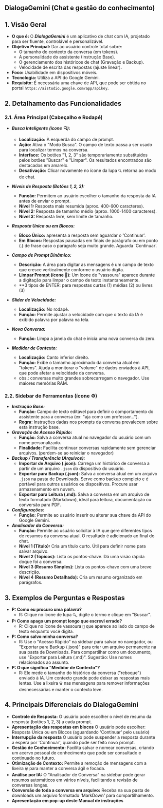 ## DialogaGemini (Chat e gestão do conhecimento)

## 1\. Visão Geral

* **O que é:** O ___DialogaGemini___ é um aplicativo de chat com IA, projetado para ser fluente, controlável e personalizável.
* **Objetivo Principal:** Dar ao usuário controle total sobre:
  * O tamanho do contexto da conversa (em tokens).
  * A personalidade do assistente (Instrução Base).
  * O gerenciamento dos históricos de chat (Gravação e Backup).
  * Velocidade de escrita das respostas (ajuste linear).
* **Foco:** Usabilidade em dispositivos móveis.
* **Tecnologia:** Utiliza a API do Google Gemini.
* **Requisito:** É necessária uma chave de API, que pode ser obtida no portal `https://aistudio.google.com/app/apikey`.

## 2\. Detalhamento das Funcionalidades
### 2.1. Área Principal (Cabeçalho e Rodapé)
* ___**Busca Inteligente (ícone 🔍):**___
  * **Localização:** À esquerda do campo de prompt.
  * **Ação:** Ativa o "Modo Busca". O campo de texto passa a ser usado para localizar termos na conversa.
  * **Interface:** Os botões "1, 2, 3" são temporariamente substituídos pelos botões "Buscar" e "Limpar". Os resultados encontrados são destacados em amarelo.
  * **Desativação:** Clicar novamente no ícone da lupa `🔍` retorna ao modo de chat.

* ___**Níveis de Resposta (Botões 1, 2, 3):**___
  * **Função:** Permitem ao usuário escolher o tamanho da resposta da IA antes de enviar o prompt.
  * **Nível 1:** Resposta mais resumida (aprox. 400-600 caracteres).
  * **Nível 2:** Resposta de tamanho médio (aprox. 1000-1400 caracteres).
  * **Nível 3:** Resposta livre, sem limite de tamanho.
* ___**Resposta Unica ou em Blocos:**___
  * **Bloco Único:** apresenta a resposta sem aguardar o 'Continuar'.
  * **Em Blocos:** Respostas pausadas em finais de parágrafo ou em ponto (.) de frase caso o parágrafo seja muito grande. Aguarda 'Continuar'.
* ___**Campo de Prompt Dinâmico:**___
  * **Descrição:** A área para digitar as mensagens é um campo de texto que cresce verticalmente conforme o usuário digita.
  * **Limpar Prompt (ícone 🧹):** Um ícone de "vassoura" aparece durante a digitação para limpar o campo de texto instantaneamente.
  * **3 tipos de ENTER: para respostas curtas (1) médias (2) ou livres (3)
* ___**Slider de Velocidade:**___
  * **Localização:** No rodapé.
  * **Função:** Permite ajustar a velocidade com que o texto da IA é exibido palavra por palavra na tela.
* ___**Nova Conversa:**___
  * **Função:** Limpa a janela do chat e inicia uma nova conversa do zero.
* ___**Medidor de Contexto:**___
  * **Localização:** Canto inferior direito.
  * **Função:** Exibe o tamanho aproximado da conversa atual em "tokens". Ajuda a monitorar o "volume" de dados enviados à API, que pode afetar a velocidade da conversa.
  * obs.: conversas muito grandes sobrecarregam o navegador. Use maiores memórias RAM. 
### 2.2. Sidebar de Ferramentas (ícone ⚙️)
* ___**Instrução Base:**___
  * **Função:** Campo de texto editável para definir o comportamento do assistente para a conversa (ex: "aja como um professor...").
  * **Regra:** Instruções dadas nos prompts da conversa prevalecem sobre esta instrução base.
* ___**Gravação de Acesso Rápido:**___
  * **Função:** Salva a conversa atual no navegador do usuário com um nome personalizado.
  * **Finalidade:** Facilita continuar conversas rapidamente sem gerenciar arquivos. (perdem-se ao reiniciar o navegador)
* ___**Backup / Transferência (Arquivos):**___
  * **Importar de Arquivo (.json):** Carrega um histórico de conversa a partir de um arquivo `.json` do dispositivo do usuário.
  * **Exportar para Backup (.json):** Salva a conversa atual em um arquivo `.json` na pasta de Downloads. Serve como backup completo e é portável para outros usuários ou dispositivos. Procure usar armazenamento em nuvem.
  * **Exportar para Leitura (.md):** Salva a conversa em um arquivo de texto formatado (Markdown), ideal para leitura, documentação ou conversão para PDF.
* ___**Configurações:**___
  * **Função:** Permite ao usuário inserir ou alterar sua chave da API do Google Gemini.
* ___**Analisador da Conversa:**___
  * **Função:** Permite ao usuário solicitar à IA que gere diferentes tipos de resumos da conversa atual. O resultado é adicionado ao final do chat.
  * **Nível 1 (Título):** Cria um título curto. Útil para definir nome para salvar arquivo.
  * **Nível 2 (Tópicos):** Lista os pontos-chave. Dá uma visão rápida doque foi a conversa.
  * **Nível 3 (Resumo Simples):** Lista os pontos-chave com uma breve descrição.
  * **Nível 4 (Resumo Detalhado):** Cria um resumo organizado em parágrafos.

## 3\. Exemplos de Perguntas e Respostas
* **P: Como eu procuro uma palavra?**
  * R: Clique no ícone de lupa `🔍`, digite o termo e clique em "Buscar".
* **P: Como apago um prompt longo que escrevi errado?**
  * R: Clique no ícone de vassoura `🧹` que aparece ao lado do campo de texto enquanto você digita.
* **P: Como salvo minha conversa?**
  * R: Use o "Acesso Rápido" na sidebar para salvar no navegador, ou "Exportar para Backup (.json)" para criar um arquivo permanente na sua pasta de Downloads. Para compartilhar como um documento, use "Exportar para Leitura (.md)". Sugestão: Use nomes relacionados ao assunto.
* **P: O que significa "Medidor de Contexto"?**
  * R: Ele mede o tamanho do histórico da conversa ("reboque") enviado à IA. Um contexto grande pode deixar as respostas mais lentas. Use a lixeira `🗑️` nas mensagens para remover informações desnecessárias e manter o contexto leve.

## 4\. Principais Diferenciais do DialogaGemini
* **Controle de Resposta:** O usuário pode escolher o nível de resumo da resposta (botões 1, 2, 3) a cada prompt.
* **Apresentação das respostas em blocos** O usuário pode escolher: Resposta Única ou em Blocos (aguardando 'Continuar' pelo usuário)
* **Interrupção da resposta** O usuário pode suspender a resposta durante a espera por 'Continuar', quando pode ser feito novo prompt.
* **Gestão de Conhecimento:** Facilita salvar e nomear conversas, criando um acervo pessoal de conhecimento que pode ser consultado e continuado no futuro.
* **Otimização de Contexto:** Permite a remoção de mensagens com a lixeira `🗑️` para manter a conversa ágil e focada.
* **Análise por IA:** O "Analisador de Conversa" na sidebar pode gerar resumos automáticos em vários níveis, facilitando a revisão de conversas longas.
* **Conversão de toda a conversa em arquivo:** Receba na sua pasta de downloads um arquivo formatado 'MarkDown' para compartilhamento.
* **Apresentação em pop-up deste Manual de instruções**




